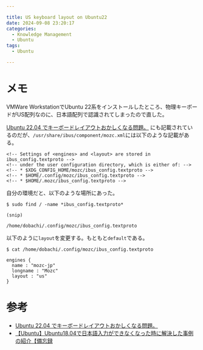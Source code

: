 ```yaml
---

title: US keyboard layout on Ubuntu22
date: 2024-09-08 23:20:17
categories:
  - Knowledge Management
  - Ubuntu
tags:
  - Ubuntu

---
```


# メモ

VMWare WorkstationでUbuntu 22系をインストールしたところ、物理キーボードがUS配列なのに、日本語配列で認識されてしまったので直した。

[Ubuntu 22.04 でキーボードレイアウトおかしくなる問題。] にも記載されているのだが、`/usr/share/ibus/component/mozc.xml`には以下のような記載がある。

```
<!-- Settings of <engines> and <layout> are stored in ibus_config.textproto -->
<!-- under the user configuration directory, which is either of: -->
<!-- * $XDG_CONFIG_HOME/mozc/ibus_config.textproto -->
<!-- * $HOME/.config/mozc/ibus_config.textproto -->
<!-- * $HOME/.mozc/ibus_config.textproto -->
```

自分の環境だと、以下のような場所にあった。

```shell
$ sudo find / -name *ibus_config.textproto*

(snip)

/home/dobachi/.config/mozc/ibus_config.textproto
```

以下のように`layout`を変更する。もともと`default`である。

```shell
$ cat /home/dobachi/.config/mozc/ibus_config.textproto
```

```
engines {
  name : "mozc-jp"
  longname : "Mozc"
  layout : "us"
}
```

# 参考

* [Ubuntu 22.04 でキーボードレイアウトおかしくなる問題。]
* [【Ubuntu】Ubuntu18.04で日本語入力ができなくなった時に解決した事例の紹介【備忘録]

[【Ubuntu】Ubuntu18.04で日本語入力ができなくなった時に解決した事例の紹介【備忘録]: https://zenn.dev/siganai/articles/20221110_ubuntu_mozc_error
[Ubuntu 22.04 でキーボードレイアウトおかしくなる問題。]: https://golang.hateblo.jp/entry/ubuntu22.04-keyboard-layout-mozc





<!-- vim: set et tw=0 ts=2 sw=2: -->
